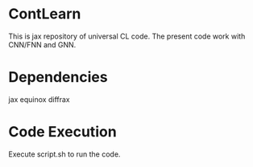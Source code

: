 # ContLearn
This is jax repository of universal CL code. The present code work with CNN/FNN and GNN.

# Dependencies
jax
equinox
diffrax

#  Code Execution
Execute script.sh to run the code.


